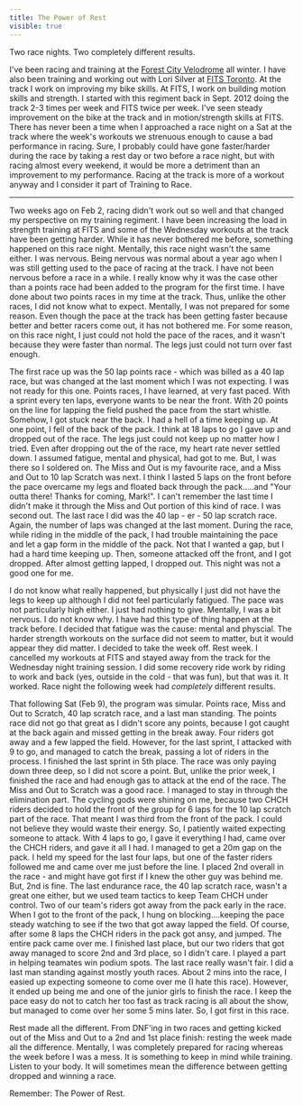 ---title: The Power of Restvisible: true---<p style="text-align: left;">
  Two race nights. Two completely different results.
</p>

<p style="text-align: left;">
  I've been racing and training at the <a href="http://forestcityvelodrome.ca" title="Forest City Velodrome" target="_blank">Forest City Velodrome</a> all winter. I have also been training and working out with Lori Silver at <a href="http://www.fitstoronto.com" title="FITS Toronto" target="_blank">FITS Toronto</a>. At the track I work on improving my bike skills. At FITS, I work on building motion skills and strength. I started with this regiment back in Sept. 2012 doing the track 2-3 times per week and FITS twice per week. I've seen steady improvement on the bike at the track and in motion/strength skills at FITS. There has never been a time when I approached a race night on a Sat at the track where the week's workouts we strenuous enough to cause a bad performance in racing. Sure, I probably could have gone faster/harder during the race by taking a rest day or two before a race night, but with racing almost every weekend, it would be more a detriment than an improvement to my performance. Racing at the track is more of a workout anyway and I consider it part of Training to Race.
</p>

<p style="text-align: left;">
  <hr id="system-readmore" />
  Two weeks ago on Feb 2, racing didn't work out so well and that changed my perspective on my training regiment. I have been increasing the load in strength training at FITS and some of the Wednesday workouts at the track have been getting harder. While it has never bothered me before, something happened on this race night. Mentally, this race night wasn't the same either. I was nervous. Being nervous was normal about a year ago when I was still getting used to the pace of racing at the track. I have not been nervous before a race in a while. I really know why it was the case other than a points race had been added to the program for the first time. I have done about two points races in my time at the track. Thus, unlike the other races, I did not know what to expect. Mentally, I was not prepared for some reason. Even though the pace at the track has been getting faster because better and better racers come out, it has not bothered me. For some reason, on this race night, I just could not hold the pace of the races, and it wasn't because they were faster than normal. The legs just could not turn over fast enough.
</p>

<p style="text-align: left;">
  The first race up was the 50 lap points race - which was billed as a 40 lap race, but was changed at the last moment which I was not expecting. I was not ready for this one. Points races, I have learned, at very fast paced. With a sprint every ten laps, everyone wants to be near the front. With 20 points on the line for lapping the field pushed the pace from the start whistle. Somehow, I got stuck near the back. I had a hell of a time keeping up. At one point, I fell of the back of the pack. I think at 18 laps to go I gave up and dropped out of the race. The legs just could not keep up no matter how I tried. Even after dropping out the of the race, my heart rate never settled down. I assumed fatigue, mental and physical, had got to me. But, I was there so I soldered on. The Miss and Out is my favourite race, and a Miss and Out to 10 lap Scratch was next. I think I lasted 5 laps on the front before the pace overcame my legs and floated back through the pack.....and "Your outta there! Thanks for coming, Mark!". I can't remember the last time I didn't make it through the Miss and Out portion of this kind of race. I was second out. The last race I did was the 40 lap - er - 50 lap scratch race. Again, the number of laps was changed at the last moment. During the race, while riding in the middle of the pack, I had trouble maintaining the pace and let a gap form in the middle of the pack. Not that I wanted a gap, but I had a hard time keeping up. Then, someone attacked off the front, and I got dropped. After almost getting lapped, I dropped out. This night was not a good one for me.
</p>

<p style="text-align: left;">
  I do not know what really happened, but physically I just did not have the legs to keep up although I did not feel particularly fatigued. The pace was not particularly high either. I just had nothing to give. Mentally, I was a bit nervous. I do not know why. I have had this type of thing happen at the track before. I decided that fatigue was the cause: mental and physcial. The harder strength workouts on the surface did not seem to matter, but it would appear they did matter. I decided to take the week off. Rest week. I cancelled my workouts at FITS and stayed away from the track for the Wednesday night training session. I did some recovery ride work by riding to work and back (yes, outside in the cold - that was fun), but that was it. It worked. Race night the following week had <em>completely</em> different results.
</p>

<p style="text-align: left;">
  That following Sat (Feb 9), the program was simular. Points race, Miss and Out to Scratch, 40 lap scratch race, and a last man standing. The points race did not go that great as I didn't score any points, because I got caught at the back again and missed getting in the break away. Four riders got away and a few lapped the field. However, for the last sprint, I attacked with 9 to go, and managed to catch the break, passing a lot of riders in the process. I finished the last sprint in 5th place. The race was only paying down three deep, so I did not score a point. But, unlike the prior week, I finished the race and had enough gas to attack at the end of the race. The Miss and Out to Scratch was a good race. I managed to stay in through the elimination part. The cycling gods were shining on me, because two CHCH riders decided to hold the front of the group for 6 laps for the 10 lap scratch part of the race. That meant I was third from the front of the pack. I could not believe they would waste their energy. So, I patiently waited expecting someone to attack. With 4 laps to go, I gave it everything I had, came over the CHCH riders, and gave it all I had. I managed to get a 20m gap on the pack. I held my speed for the last four laps, but one of the faster riders followed me and came over me just before the line. I placed 2nd overall in the race - and might have got first if I knew the other guy was behind me. But, 2nd is fine. The last endurance race, the 40 lap scratch race, wasn't a great one either, but we used team tactics to keep Team CHCH under control. Two of our team's riders got away from the pack early in the race. When I got to the front of the pack, I hung on blocking....keeping the pace steady watching to see if the two that got away lapped the field. Of course, after some 8 laps the CHCH riders in the pack got ansy, and jumped. The entire pack came over me. I finished last place, but our two riders that got away managed to score 2nd and 3rd place, so I didn't care. I played a part in helping teamates win podium spots. The last race really wasn't fair. I did a last man standing against mostly youth races. About 2 mins into the race, I easied up expecting someone to come over me (I hate this race). However, it ended up being me and one of the junior girls to finish the race. I keep the pace easy do not to catch her too fast as track racing is all about the show, but managed to come over her some 5 mins later. So, I got first in this race.
</p>

<p style="text-align: left;">
  Rest made all the different. From DNF'ing in two races and getting kicked out of the Miss and Out to a 2nd and 1st place finish: resting the week made all the difference. Mentally, I was completely prepared for racing whereas the week before I was a mess. It is something to keep in mind while training. Listen to your body. It will sometimes mean the difference between getting dropped and winning a race.
</p>

<p style="text-align: left;">
  Remember: The Power of Rest.
</p>

<p style="text-align: left;">
  &nbsp;
</p>

<p style="text-align: left;">
  &nbsp;
</p>